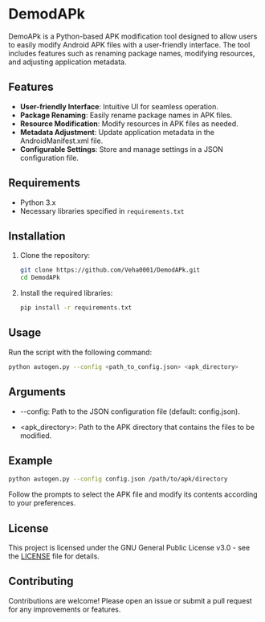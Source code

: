 # DemodAPk

DemoAPk is a Python-based APK modification tool designed to allow users to easily modify Android APK files with a user-friendly interface. The tool includes features such as renaming package names, modifying resources, and adjusting application metadata.

## Features

- **User-friendly Interface**: Intuitive UI for seamless operation.
- **Package Renaming**: Easily rename package names in APK files.
- **Resource Modification**: Modify resources in APK files as needed.
- **Metadata Adjustment**: Update application metadata in the AndroidManifest.xml file.
- **Configurable Settings**: Store and manage settings in a JSON configuration file.

## Requirements

- Python 3.x
- Necessary libraries specified in `requirements.txt`

## Installation

1. Clone the repository:
   ```bash
   git clone https://github.com/Veha0001/DemodAPk.git
   cd DemodAPk
   ```
2. Install the required libraries:
   ```bash
   pip install -r requirements.txt
   ```

## Usage

Run the script with the following command:
```bash
python autogen.py --config <path_to_config.json> <apk_directory>
```
## Arguments
* --config: Path to the JSON configuration file (default: config.json).

* <apk_directory>: Path to the APK directory that contains the files to be modified.

## Example
```bash
python autogen.py --config config.json /path/to/apk/directory
```
Follow the prompts to select the APK file and modify its contents according to your preferences.

## License

This project is licensed under the GNU General Public License v3.0 - see the [LICENSE](LICENSE) file for details.

## Contributing

Contributions are welcome! Please open an issue or submit a pull request for any improvements or features.

<!--
## Acknowledgements

- Thanks to all contributors and open-source projects that made this tool possible.
-->
